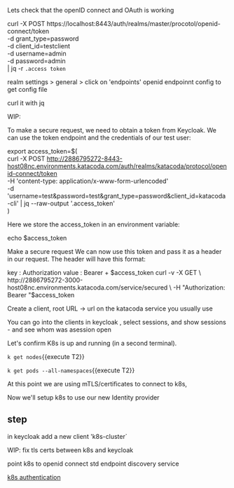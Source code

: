 
Lets check that the openID connect and OAuth is working 

curl -X POST https://localhost:8443/auth/realms/master/procotol/openid-connect/token \
-d grant_type=password   \
-d client_id=testclient  \
-d username=admin \
-d password=admin \
| jq -r `.access token`


realm settings > general > click on 'endpoints' openid endpoinnt  config     to get config file

curl it with jq


WIP:

To make a secure request, we need to obtain a token from Keycloak. We can use the token endpoint and the credentials of our test user:

export access_token=$(\
    curl -X POST http://2886795272-8443-host08nc.environments.katacoda.com/auth/realms/katacoda/protocol/openid-connect/token \
    -H 'content-type: application/x-www-form-urlencoded' \
    -d 'username=test&password=test&grant_type=password&client_id=katacoda-cli' | jq --raw-output '.access_token' \
 )

Here we store the access_token in an environment variable:

echo $access_token

Make a secure request
We can now use this token and pass it as a header in our request. The header will have this format:

key : Authorization
value : Bearer + $access_token
curl -v -X GET \
  http://2886795272-3000-host08nc.environments.katacoda.com/service/secured \
  -H "Authorization: Bearer "$access_token


Create a client,   root URL -> url on the katacoda service you usually use



You can go into the clients in keycloak , select sessions, and show sessions - and see whom was  asession open








Let's confirm K8s is up and running (in a second terminal).

`k get nodes`{{execute T2}}

`k get pods --all-namespaces`{{execute T2}}

At this point we are using mTLS/certificates to connect to k8s,

Now we'll setup k8s to use our new Identity provider

## step

in keycloak
add a new client 'k8s-cluster`


WIP: fix tls certs between k8s and keycloak

point k8s to openid connect std endpoint discovery service

[k8s authentication](https://kubernetes.io/docs/reference/access-authn-authz/authentication/)



